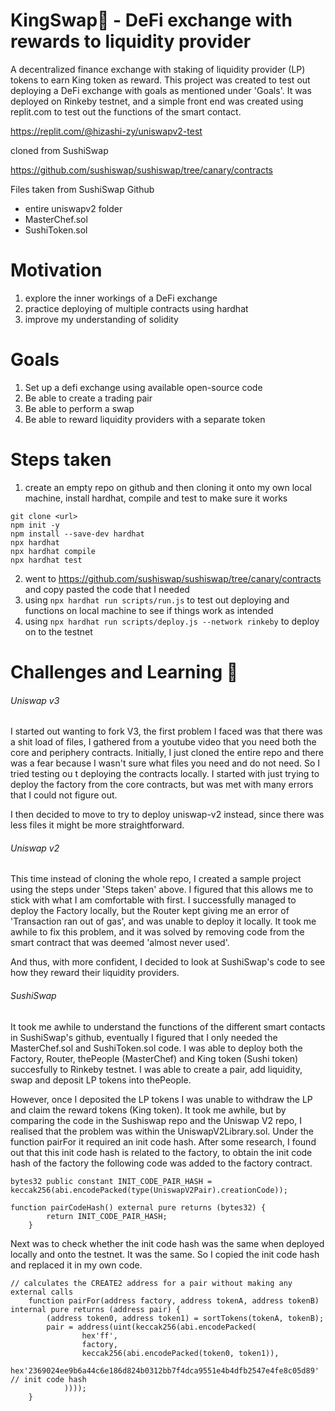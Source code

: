 # KingSwap:crown: - DeFi exchange with rewards to liquidity provider

A decentralized finance exchange with staking of liquidity provider (LP) tokens to earn King token as reward. This project was created to test out deploying a DeFi exchange with goals as mentioned under 'Goals'. It was deployed on Rinkeby testnet, and a simple front end was created using replit.com to test out the functions of the smart contact.

https://replit.com/@hizashi-zy/uniswapv2-test

cloned from SushiSwap

https://github.com/sushiswap/sushiswap/tree/canary/contracts

Files taken from SushiSwap Github

- entire uniswapv2 folder
- MasterChef.sol
- SushiToken.sol

# Motivation

1. explore the inner workings of a DeFi exchange
2. practice deploying of multiple contracts using hardhat
3. improve my understanding of solidity

# Goals

1. Set up a defi exchange using available open-source code
2. Be able to create a trading pair
3. Be able to perform a swap
4. Be able to reward liquidity providers with a separate token

# Steps taken

1. create an empty repo on github and then cloning it onto my own local machine, install hardhat, compile and test to make sure it works
```
git clone <url>
npm init -y
npm install --save-dev hardhat
npx hardhat
npx hardhat compile
npx hardhat test
```
2. went to https://github.com/sushiswap/sushiswap/tree/canary/contracts and copy pasted the code that I needed
3. using ```npx hardhat run scripts/run.js``` to test out deploying and functions on local machine to see if things work as intended
4. using ```npx hardhat run scripts/deploy.js --network rinkeby``` to deploy on to the testnet

# Challenges and Learning :blue_heart:
###### Uniswap v3
I started out wanting to fork V3, the first problem I faced was that there was a shit load of files, I gathered from a youtube video that you need both the core and periphery contracts. Initially, I just cloned the entire repo and there was a fear because I wasn't sure what files you need and do not need. So I tried testing ou t deploying the contracts locally. I started with just trying to deploy the factory from the core contracts, but was met with many errors that I could not figure out.

I then decided to move to try to deploy uniswap-v2 instead, since there was less files it might be more straightforward.
###### Uniswap v2
This time instead of cloning the whole repo, I created a sample project using the steps under 'Steps taken' above. I figured that this allows me to stick with what I am comfortable with first. I successfully managed to deploy the Factory locally, but the Router kept giving me an error of 'Transaction ran out of gas', and was unable to deploy it locally. It took me awhile to fix this problem, and it was solved by removing code from the smart contract that was deemed 'almost never used'.

And thus, with more confident, I decided to look at SushiSwap's code to see how they reward their liquidity providers.
###### SushiSwap
It took me awhile to understand the functions of the different smart contacts in SushiSwap's github, eventually I figured that I only needed the MasterChef.sol and SushiToken.sol code. I was able to deploy both the Factory, Router, thePeople (MasterChef) and King token (Sushi token) succesfully to Rinkeby testnet. I was able to create a pair, add liquidity, swap and deposit LP tokens into thePeople. 

However, once I deposited the LP tokens I was unable to withdraw the LP and claim the reward tokens (King token). It took me awhile, but by comparing the code in the Sushiswap repo and the Uniswap V2 repo, I realised that the problem was within the UniswapV2Library.sol. Under the function pairFor it required an init code hash. After some research, I found out that this init code hash is related to the factory, to obtain the init code hash of the factory the following code was added to the factory contract.
```solidity
bytes32 public constant INIT_CODE_PAIR_HASH = keccak256(abi.encodePacked(type(UniswapV2Pair).creationCode));

function pairCodeHash() external pure returns (bytes32) {
        return INIT_CODE_PAIR_HASH;
    }
```
Next was to check whether the init code hash was the same when deployed locally and onto the testnet. It was the same. So I copied the init code hash and replaced it in my own code.
```solidity
// calculates the CREATE2 address for a pair without making any external calls
    function pairFor(address factory, address tokenA, address tokenB) internal pure returns (address pair) {
        (address token0, address token1) = sortTokens(tokenA, tokenB);
        pair = address(uint(keccak256(abi.encodePacked(
                hex'ff',
                factory,
                keccak256(abi.encodePacked(token0, token1)),
                hex'2369024ee9b6a44c6e186d824b0312bb7f4dca9551e4b4dfb2547e4fe8c05d89' // init code hash
            ))));
    }
```
